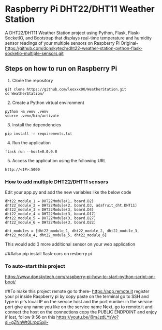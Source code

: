 # Raspberry Pi DHT22/DHT11 Weather Station 
A DHT22/DHT11 Weather Station project using Python, Flask, Flask-SocketIO, and Bootstrap that displays real-time temperature and humidity sensor readings of your multiple sensors on Raspberry Pi
Original- https://github.com/donskytech/dht22-weather-station-python-flask-socketio-multiple-sensors.git  
## Steps on how to run on Raspberry Pi
1. Clone the repository
```
git clone https://github.com/leoxxx00/WeatherStation.git
cd WeatherStation/
```
2. Create a Python virtual environment
```
python -m venv .venv
source .venv/bin/activate
```
3. Install the dependencies
```
pip install -r requirements.txt
```

4. Run the application
```
flask run --host=0.0.0.0
```
5. Access the application using the following URL
```
http://<IP>:5000
```
### How to add multiple DHT22/DHT11 sensors
Edit your app.py and add the new variables like the below code
  
```
dht22_module_1 = DHT22Module(1, board.D2)
dht22_module_2 = DHT22Module(2, board.D3, adafruit_dht.DHT11)
dht22_module_3 = DHT22Module(3, board.D4)
dht22_module_4 = DHT22Module(3, board.D17)
dht22_module_5 = DHT22Module(3, board.D27)
dht22_module_6 = DHT22Module(3, board.D22)

dht_modules = [dht22_module_1, dht22_module_2, dht22_module_3, dht22_module_4, dht22_module_5, dht22_module_6]
```
This would add 3 more additional sensor on your web application  

###also pip install flask-cors on resberry pi
  
### To auto-start this project  
https://www.donskytech.com/raspberry-pi-how-to-start-python-script-on-boot/

##To make this project remote 
go to there- https://app.remote.it
register your pi inside Raspberry pi by copy paste on the terminal
go to SSH and type in pi's local IP on the service host and the port number in the service port
give any name you like on the service name
Next, go to remote.it and connect the host on the connections
copy the PUBLIC ENDPOINT and enjoy
if lost, follow 9:56 on this https://youtu.be/i9mJzdLYsVo?si=gZNnWt0LrpoSxjl-
